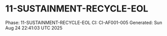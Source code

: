 # 11-SUSTAINMENT-RECYCLE-EOL
Phase: 11-SUSTAINMENT-RECYCLE-EOL
CI: CI-AF001-005
Generated: Sun Aug 24 22:41:03 UTC 2025
